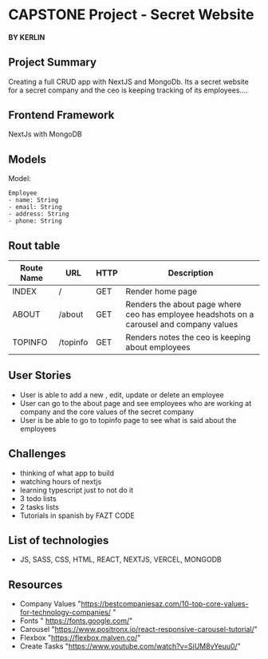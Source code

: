# CAPSTONE Project - Secret Website
#### BY KERLIN

## Project Summary
Creating a full CRUD app with NextJS and MongoDb. Its a secret website for a secret company and the ceo is keeping tracking of its employees....

## Frontend Framework 
NextJs with MongoDB

## Models
Model:
```
Employee
- name: String
- email: String
- address: String
- phone: String
```

## Rout table

| Route Name | URL | HTTP | Description |
|-----------|------|-------|-------------|
| INDEX | / | GET | Render home page 
| ABOUT | /about | GET | Renders the about page where ceo has employee headshots on a carousel and company values
| TOPINFO | /topinfo | GET | Renders notes the ceo is keeping about employees

## User Stories
 - User is able to add a new , edit, update or delete an employee
 - User can go to the about page and see employees who are working at company and the core values of the secret company
 - User is be able to go to topinfo page to see what is said about the employees

## Challenges
- thinking of what app to build
- watching hours of nextjs 
- learning typescript just to not do it 
- 3 todo lists
- 2 tasks lists
- Tutorials in spanish by FAZT CODE

## List of technologies
- JS, SASS, CSS, HTML, REACT, NEXTJS, VERCEL, MONGODB

## Resources
- Company Values "https://bestcompaniesaz.com/10-top-core-values-for-technology-companies/ "
- Fonts " https://fonts.google.com/" 
- Carousel "https://www.positronx.io/react-responsive-carousel-tutorial/"
- Flexbox "https://flexbox.malven.co/"
- Create Tasks "https://www.youtube.com/watch?v=SiUM8vYeuu0/"